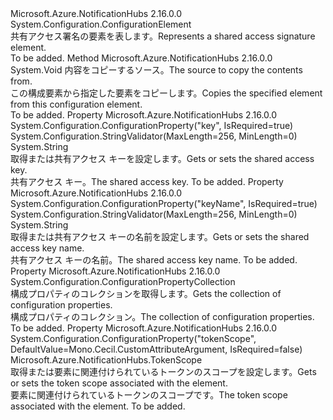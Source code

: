 <Type Name="SharedAccessSignatureElement" FullName="Microsoft.Azure.NotificationHubs.Configuration.SharedAccessSignatureElement">
  <TypeSignature Language="C#" Value="public class SharedAccessSignatureElement : System.Configuration.ConfigurationElement" />
  <TypeSignature Language="ILAsm" Value=".class public auto ansi beforefieldinit SharedAccessSignatureElement extends System.Configuration.ConfigurationElement" />
  <TypeSignature Language="DocId" Value="T:Microsoft.Azure.NotificationHubs.Configuration.SharedAccessSignatureElement" />
  <TypeSignature Language="VB.NET" Value="Public Class SharedAccessSignatureElement&#xA;Inherits ConfigurationElement" />
  <TypeSignature Language="F#" Value="type SharedAccessSignatureElement = class&#xA;    inherit ConfigurationElement" />
  <AssemblyInfo>
    <AssemblyName>Microsoft.Azure.NotificationHubs</AssemblyName>
    <AssemblyVersion>2.16.0.0</AssemblyVersion>
  </AssemblyInfo>
  <Base>
    <BaseTypeName>System.Configuration.ConfigurationElement</BaseTypeName>
  </Base>
  <Interfaces />
  <Docs>
    <summary><span data-ttu-id="a1e7c-101">共有アクセス署名の要素を表します。</span><span class="sxs-lookup"><span data-stu-id="a1e7c-101">Represents a shared access signature element.</span></span></summary>
    <remarks>To be added.</remarks>
  </Docs>
  <Members>
    <Member MemberName="CopyFrom">
      <MemberSignature Language="C#" Value="public void CopyFrom (Microsoft.Azure.NotificationHubs.Configuration.SharedAccessSignatureElement source);" />
      <MemberSignature Language="ILAsm" Value=".method public hidebysig instance void CopyFrom(class Microsoft.Azure.NotificationHubs.Configuration.SharedAccessSignatureElement source) cil managed" />
      <MemberSignature Language="DocId" Value="M:Microsoft.Azure.NotificationHubs.Configuration.SharedAccessSignatureElement.CopyFrom(Microsoft.Azure.NotificationHubs.Configuration.SharedAccessSignatureElement)" />
      <MemberSignature Language="VB.NET" Value="Public Sub CopyFrom (source As SharedAccessSignatureElement)" />
      <MemberSignature Language="F#" Value="member this.CopyFrom : Microsoft.Azure.NotificationHubs.Configuration.SharedAccessSignatureElement -&gt; unit" Usage="sharedAccessSignatureElement.CopyFrom source" />
      <MemberType>Method</MemberType>
      <AssemblyInfo>
        <AssemblyName>Microsoft.Azure.NotificationHubs</AssemblyName>
        <AssemblyVersion>2.16.0.0</AssemblyVersion>
      </AssemblyInfo>
      <ReturnValue>
        <ReturnType>System.Void</ReturnType>
      </ReturnValue>
      <Parameters>
        <Parameter Name="source" Type="Microsoft.Azure.NotificationHubs.Configuration.SharedAccessSignatureElement" />
      </Parameters>
      <Docs>
        <param name="source"><span data-ttu-id="a1e7c-102">内容をコピーするソース。</span><span class="sxs-lookup"><span data-stu-id="a1e7c-102">The source to copy the contents from.</span></span></param>
        <summary><span data-ttu-id="a1e7c-103">この構成要素から指定した要素をコピーします。</span><span class="sxs-lookup"><span data-stu-id="a1e7c-103">Copies the specified element from this configuration element.</span></span></summary>
        <remarks>To be added.</remarks>
      </Docs>
    </Member>
    <Member MemberName="Key">
      <MemberSignature Language="C#" Value="public string Key { get; set; }" />
      <MemberSignature Language="ILAsm" Value=".property instance string Key" />
      <MemberSignature Language="DocId" Value="P:Microsoft.Azure.NotificationHubs.Configuration.SharedAccessSignatureElement.Key" />
      <MemberSignature Language="VB.NET" Value="Public Property Key As String" />
      <MemberSignature Language="F#" Value="member this.Key : string with get, set" Usage="Microsoft.Azure.NotificationHubs.Configuration.SharedAccessSignatureElement.Key" />
      <MemberType>Property</MemberType>
      <AssemblyInfo>
        <AssemblyName>Microsoft.Azure.NotificationHubs</AssemblyName>
        <AssemblyVersion>2.16.0.0</AssemblyVersion>
      </AssemblyInfo>
      <Attributes>
        <Attribute>
          <AttributeName>System.Configuration.ConfigurationProperty("key", IsRequired=true)</AttributeName>
        </Attribute>
        <Attribute>
          <AttributeName>System.Configuration.StringValidator(MaxLength=256, MinLength=0)</AttributeName>
        </Attribute>
      </Attributes>
      <ReturnValue>
        <ReturnType>System.String</ReturnType>
      </ReturnValue>
      <Docs>
        <summary><span data-ttu-id="a1e7c-104">取得または共有アクセス キーを設定します。</span><span class="sxs-lookup"><span data-stu-id="a1e7c-104">Gets or sets the shared access key.</span></span></summary>
        <value><span data-ttu-id="a1e7c-105">共有アクセス キー。</span><span class="sxs-lookup"><span data-stu-id="a1e7c-105">The shared access key.</span></span></value>
        <remarks>To be added.</remarks>
      </Docs>
    </Member>
    <Member MemberName="KeyName">
      <MemberSignature Language="C#" Value="public string KeyName { get; set; }" />
      <MemberSignature Language="ILAsm" Value=".property instance string KeyName" />
      <MemberSignature Language="DocId" Value="P:Microsoft.Azure.NotificationHubs.Configuration.SharedAccessSignatureElement.KeyName" />
      <MemberSignature Language="VB.NET" Value="Public Property KeyName As String" />
      <MemberSignature Language="F#" Value="member this.KeyName : string with get, set" Usage="Microsoft.Azure.NotificationHubs.Configuration.SharedAccessSignatureElement.KeyName" />
      <MemberType>Property</MemberType>
      <AssemblyInfo>
        <AssemblyName>Microsoft.Azure.NotificationHubs</AssemblyName>
        <AssemblyVersion>2.16.0.0</AssemblyVersion>
      </AssemblyInfo>
      <Attributes>
        <Attribute>
          <AttributeName>System.Configuration.ConfigurationProperty("keyName", IsRequired=true)</AttributeName>
        </Attribute>
        <Attribute>
          <AttributeName>System.Configuration.StringValidator(MaxLength=256, MinLength=0)</AttributeName>
        </Attribute>
      </Attributes>
      <ReturnValue>
        <ReturnType>System.String</ReturnType>
      </ReturnValue>
      <Docs>
        <summary><span data-ttu-id="a1e7c-106">取得または共有アクセス キーの名前を設定します。</span><span class="sxs-lookup"><span data-stu-id="a1e7c-106">Gets or sets the shared access key name.</span></span></summary>
        <value><span data-ttu-id="a1e7c-107">共有アクセス キーの名前。</span><span class="sxs-lookup"><span data-stu-id="a1e7c-107">The shared access key name.</span></span></value>
        <remarks>To be added.</remarks>
      </Docs>
    </Member>
    <Member MemberName="Properties">
      <MemberSignature Language="C#" Value="protected override System.Configuration.ConfigurationPropertyCollection Properties { get; }" />
      <MemberSignature Language="ILAsm" Value=".property instance class System.Configuration.ConfigurationPropertyCollection Properties" />
      <MemberSignature Language="DocId" Value="P:Microsoft.Azure.NotificationHubs.Configuration.SharedAccessSignatureElement.Properties" />
      <MemberSignature Language="VB.NET" Value="Protected Overrides ReadOnly Property Properties As ConfigurationPropertyCollection" />
      <MemberSignature Language="F#" Value="member this.Properties : System.Configuration.ConfigurationPropertyCollection" Usage="Microsoft.Azure.NotificationHubs.Configuration.SharedAccessSignatureElement.Properties" />
      <MemberType>Property</MemberType>
      <AssemblyInfo>
        <AssemblyName>Microsoft.Azure.NotificationHubs</AssemblyName>
        <AssemblyVersion>2.16.0.0</AssemblyVersion>
      </AssemblyInfo>
      <ReturnValue>
        <ReturnType>System.Configuration.ConfigurationPropertyCollection</ReturnType>
      </ReturnValue>
      <Docs>
        <summary><span data-ttu-id="a1e7c-108">構成プロパティのコレクションを取得します。</span><span class="sxs-lookup"><span data-stu-id="a1e7c-108">Gets the collection of configuration properties.</span></span></summary>
        <value><span data-ttu-id="a1e7c-109">構成プロパティのコレクション。</span><span class="sxs-lookup"><span data-stu-id="a1e7c-109">The collection of configuration properties.</span></span></value>
        <remarks>To be added.</remarks>
      </Docs>
    </Member>
    <Member MemberName="TokenScope">
      <MemberSignature Language="C#" Value="public Microsoft.Azure.NotificationHubs.TokenScope TokenScope { get; set; }" />
      <MemberSignature Language="ILAsm" Value=".property instance valuetype Microsoft.Azure.NotificationHubs.TokenScope TokenScope" />
      <MemberSignature Language="DocId" Value="P:Microsoft.Azure.NotificationHubs.Configuration.SharedAccessSignatureElement.TokenScope" />
      <MemberSignature Language="VB.NET" Value="Public Property TokenScope As TokenScope" />
      <MemberSignature Language="F#" Value="member this.TokenScope : Microsoft.Azure.NotificationHubs.TokenScope with get, set" Usage="Microsoft.Azure.NotificationHubs.Configuration.SharedAccessSignatureElement.TokenScope" />
      <MemberType>Property</MemberType>
      <AssemblyInfo>
        <AssemblyName>Microsoft.Azure.NotificationHubs</AssemblyName>
        <AssemblyVersion>2.16.0.0</AssemblyVersion>
      </AssemblyInfo>
      <Attributes>
        <Attribute>
          <AttributeName>System.Configuration.ConfigurationProperty("tokenScope", DefaultValue=Mono.Cecil.CustomAttributeArgument, IsRequired=false)</AttributeName>
        </Attribute>
      </Attributes>
      <ReturnValue>
        <ReturnType>Microsoft.Azure.NotificationHubs.TokenScope</ReturnType>
      </ReturnValue>
      <Docs>
        <summary><span data-ttu-id="a1e7c-110">取得または要素に関連付けられているトークンのスコープを設定します。</span><span class="sxs-lookup"><span data-stu-id="a1e7c-110">Gets or sets the token scope associated with the element.</span></span></summary>
        <value><span data-ttu-id="a1e7c-111">要素に関連付けられているトークンのスコープです。</span><span class="sxs-lookup"><span data-stu-id="a1e7c-111">The token scope associated with the element.</span></span></value>
        <remarks>To be added.</remarks>
      </Docs>
    </Member>
  </Members>
</Type>